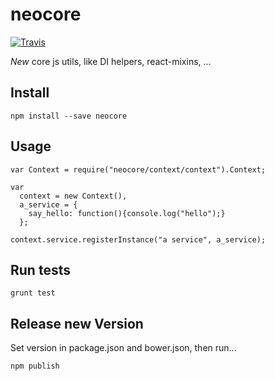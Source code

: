[travis]: https://travis-ci.org/neopoly/neocore-js
[travis-badge]: https://img.shields.io/travis/neopoly/neocore-js.svg?branch=master

# neocore

[![Travis][travis-badge]][travis]

*New* core js utils, like DI helpers, react-mixins, ...

## Install

```
npm install --save neocore
```

## Usage

```
var Context = require("neocore/context/context").Context;

var 
  context = new Context(),
  a_service = {
    say_hello: function(){console.log("hello");}
  };

context.service.registerInstance("a service", a_service);
```

## Run tests

```
grunt test
```

## Release new Version

Set version in package.json and bower.json, then run...

```
npm publish
```
